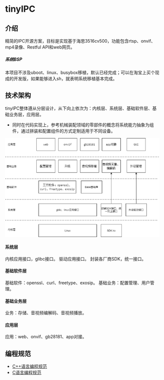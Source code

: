 # tinyIPC

## 介绍
精简的IPC开源方案，目标是实现基于海思3516cv500，功能包含rtsp、onvif、mp4录像、Restful API和web网页。
##### 系统BSP
本项目不涉及uboot、linux、busybox移植，默认已经完成；可以在淘宝上买个现成的开发版，如果能够进入sh，就表明系统移植基本完成。

## 技术架构
tinyIPC整体遵从分层设计，从下向上依次为：内核层、系统层、基础软件层、基础业务层，应用层。
- 同时在代码实现上，参考机械装配领域的零部件的概念将系统能力抽象为组件，通过拼装和配置组件的方式定制适用于不同设备。

![](./doc/zh/figures/架构.png)

#### 系统层
内核应用接口，glibc接口。
驱动应用接口。
封装各厂商SDK，统一接口。

#### 基础软件层
基础软件：openssl、curl、freetype、exosip。
基础业务：配置管理、用户管理。

#### 基础业务层
业务：存储、音视频编解码、音视频播放。

#### 应用层
应用：web、onvif、gb28181、app对接。

## 编程规范
-   [C++语言编程规范](doc/编程规范/microbt-cpp-coding-style-guide.md)
-   [C语言编程规范](doc/编程规范/microbt-c-coding-style-guide.md)